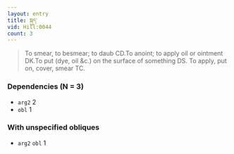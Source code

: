 ```yaml
---
layout: entry
title: སྐུད་
vid: Hill:0044
count: 3
---
```

> To smear, to besmear; to daub CD\.To anoint; to apply oil or ointment DK\.To put (dye, oil &c\.) on the surface of something DS\. To apply, put on, cover, smear TC\.


### Dependencies (N = 3)
* `arg2` 2
* `obl` 1


### With unspecified obliques
* `arg2` `obl` 1
